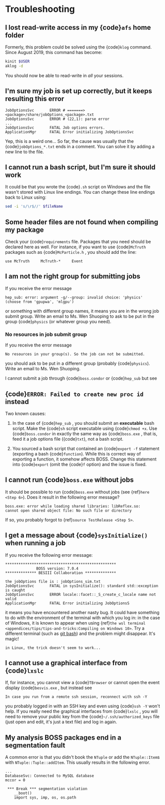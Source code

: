 <!-- cspell:ignore aklog besvis kinit klog mccor mlgpu Shuoping -->

<!-- Known issues and some solutions. -->

# Troubleshooting

## I lost read-write access in my {code}`afs` home folder

Formerly, this problem could be solved using the {code}`klog` command. Since
August 2019, this command has become:

```bash
kinit $USER
aklog -d
```

You should now be able to read-write in _all_ your sessions.

## I'm sure my job is set up correctly, but it keeps resulting this error

```text
JobOptionsSvc       ERROR # =======> <package>/share/jobOptions_<package>.txt
JobOptionsSvc       ERROR # (22,1): parse error
...
JobOptionsSvc       FATAL Job options errors.
ApplicationMgr      FATAL Error initializing JobOptionsSvc
```

Yep, this is a weird one... So far, the cause was usually that the
{code}`jobOptions_*.txt` ends in a comment. You can solve it by adding a new
line to the file.

## I cannot run a bash script, but I'm sure it should work

It could be that you wrote the {code}`.sh` script on Windows and the file
wasn't stored with Linux line endings. You can change these line endings back
to Linux using:

```bash
sed -i 's/\r$//' $fileName
```

## Some header files are not found when compiling my package

Check your {code}`requirements` file. Packages that you need should be declared
here as well. For instance, if you want to use {code}`McTruth` packages such as
{code}`McParticle.h` , you should add the line:

```text
use McTruth     McTruth-*     Event
```

## I am not the right group for submitting jobs

If you receive the error message

```text
hep_sub: error: argument -g/--group: invalid choice: 'physics'
(choose from 'gpupwa', 'mlgpu')
```

or something with different group names, it means you are in the wrong job
submit group. Write an email to Ms. Wen Shuoping to ask to be put in the group
{code}`physics` (or whatever group you need).

### No resources in job submit group

If you receive the error message

```text
No resources in your group(s). So the job can not be submitted.
```

you should ask to be put in a different group (probably {code}`physics`). Write
an email to Ms. Wen Shuoping.

I cannot submit a job through {code}`boss.condor` or {code}`hep_sub` but see

## {code}`ERROR: Failed to create new proc id` instead

Two known causes:

1. In the case of {code}`hep_sub` , you should submit an **executable** bash
   script. Make the {code}`sh` script executable using {code}`chmod +x`. Use
   {code}`boss.condor` in exactly the same way as {code}`boss.exe` , that is,
   feed it a job options file ({code}`txt`), not a bash script.

2. You sourced a bash script that contained an {code}`export -f` statement
   (exporting a bash {code}`function`). While this is correct way of exporting
   a function, it somehow affects BOSS. Change this statement into
   {code}`export` (omit the {code}`f` option) and the issue is fixed.

## I cannot run {code}`boss.exe` without jobs

It should be possible to run {code}`boss.exe` without jobs (see
{ref}`here <Step 6>`). Does it result in the following error message?

```text
boss.exe: error while loading shared libraries: libReflex.so:
cannot open shared object file: No such file or directory
```

If so, you probably forgot to {ref}`source TestRelease <Step 5>`.

## I get a message about {code}`sysInitialize()` when running a job

If you receive the following error message:

```text
**************************************************
              BOSS version: 7.0.4
************** BESIII Collaboration **************

the jobOptions file is : jobOptions_sim.txt
JobOptionsSvc       FATAL in sysInitialize(): standard std::exception is caught
JobOptionsSvc       ERROR locale::facet::_S_create_c_locale name not valid
ApplicationMgr      FATAL Error initializing JobOptionsS
```

it means you have encountered another nasty bug. It could have something to do
with the environment of the terminal with which you log in: in the case of
Windows, it is known to appear when using
{ref}`the wsl terminal <appendices/tips/tips-and-tricks:Compiling on Windows 10>`.
Try a different terminal (such as [git bash](https://gitforwindows.org)) and
the problem might disappear. It's magic!

```{note}
in Linux, the trick doesn't seem to work...
```

## I cannot use a graphical interface from {code}`lxslc`

If, for instance, you cannot view a {code}`TBrowser` or cannot open the event
display {code}`besvis.exe` , but instead see

```text
In case you run from a remote ssh session, reconnect with ssh -Y
```

you probably logged in with an SSH key and even using {code}`ssh -Y` won't
help. If you really need the graphical interfaces from {code}`lxslc` , you will
need to remove your public key from the {code}`~/.ssh/authorized_keys` file
(just open and edit, it's just a text file) and log in again.

## My analysis BOSS packages end in a segmentation fault

A common error is that you didn't book the `NTuple` or add the `NTuple::Item`s
with `NTuple::Tuple::addItem`. This usually results in the following error.

```text
...
DatabaseSvc: Connected to MySQL database
mccor = 0

 *** Break *** segmentation violation
    __boot()
    import sys, imp, os, os.path
```
